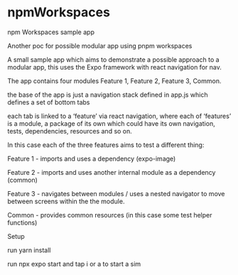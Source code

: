 # npmWorkspaces
npm Workspaces sample app

Another poc for possible modular app using pnpm workspaces

A small sample app which aims to demonstrate a possible approach to a modular app, this uses the Expo framework with react navigation for nav.

The app contains four modules Feature 1, Feature 2, Feature 3, Common.

the base of the app is just a navigation stack defined in app.js which defines a set of bottom tabs

each tab is linked to a ‘feature’ via react navigation, where each of ‘features’ is a module, a package of its own which could have its own navigation, tests, dependencies, resources and so on.

In this case each of the three features aims to test a different thing:

Feature 1 - imports and uses a dependency (expo-image)

Feature 2 - imports and uses another internal module as a dependency (common)

Feature 3 - navigates between modules / uses a nested navigator to move between screens within the the module.

Common - provides common resources (in this case some test helper functions)

Setup

run yarn install

run npx expo start and tap i or a to start a sim
